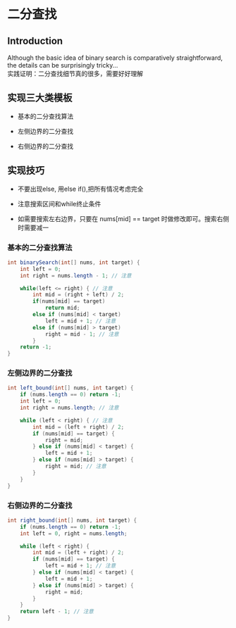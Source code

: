 # 二分查找

## Introduction

Although the basic idea of binary search is comparatively straightforward, the details can be surprisingly tricky...  
实践证明：二分查找细节真的很多，需要好好理解

## 实现三大类模板

* 基本的二分查找算法

* 左侧边界的二分查找

* 右侧边界的二分查找

## 实现技巧

* 不要出现else, 用else if(),把所有情况考虑完全

* 注意搜索区间和while终止条件

* 如需要搜索左右边界，只要在 nums[mid] == target 时做修改即可。搜索右侧时需要减一

### 基本的二分查找算法

```java
int binarySearch(int[] nums, int target) {
    int left = 0;
    int right = nums.length - 1; // 注意

    while(left <= right) { // 注意
        int mid = (right + left) / 2;
        if(nums[mid] == target)
            return mid;
        else if (nums[mid] < target)
            left = mid + 1; // 注意
        else if (nums[mid] > target)
            right = mid - 1; // 注意
        }
    return -1;
}
```

### 左侧边界的二分查找

```java
int left_bound(int[] nums, int target) {
    if (nums.length == 0) return -1;
    int left = 0;
    int right = nums.length; // 注意

    while (left < right) { // 注意
        int mid = (left + right) / 2;
        if (nums[mid] == target) {
            right = mid;
        } else if (nums[mid] < target) {
            left = mid + 1;
        } else if (nums[mid] > target) {
            right = mid; // 注意
        }
    }
}
```

### 右侧边界的二分查找

```java
int right_bound(int[] nums, int target) {
    if (nums.length == 0) return -1;
    int left = 0, right = nums.length;

    while (left < right) {
        int mid = (left + right) / 2;
        if (nums[mid] == target) {
            left = mid + 1; // 注意
        } else if (nums[mid] < target) {
            left = mid + 1;
        } else if (nums[mid] > target) {
            right = mid;
        }
    }
    return left - 1; // 注意
}
```

